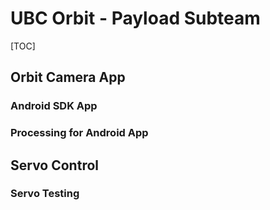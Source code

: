 # UBC Orbit - Payload Subteam

[TOC]

## Orbit Camera App

### Android SDK App

### Processing for Android App

## Servo Control

### Servo Testing
